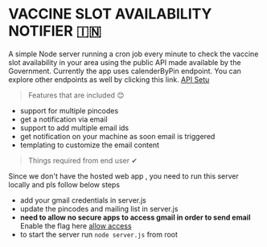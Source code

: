 # VACCINE SLOT AVAILABILITY NOTIFIER 🇮🇳

A simple Node server running a cron job every minute to check the vaccine slot availability in your area using the public API made available by the Government. Currently the app uses calenderByPin endpoint. You can explore other endpoints as well by clicking this link.
[API Setu](https://apisetu.gov.in/public/marketplace/api/cowin/cowin-public-v2#/)



> Features that are included 😊
- support for multiple pincodes
- get a notification via email
- support to add multiple email ids
- get notification on your machine as soon email is triggered
- templating to customize the email content



> Things required from end user ✔

 Since we don't have the hosted web app , you need to run this server locally and pls follow below steps 
- add your gmail credentials in server.js
- update the pincodes and mailing list in server.js
- __need to allow no secure apps to access gmail in order to send email__ Enable the flag here [allow access](https://myaccount.google.com/lesssecureapps)
- to start the server run `node server.js` from root




 